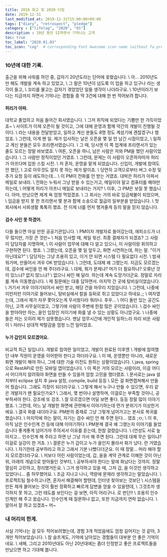```yaml
---
title: 2019 회고 및 2020 다짐
date: 2019-12-31
last_modified_at: 2019-12-31T15:00:00+09:00
tags: ["diary", "retrospect", "pledge"]
category : ["lifelog", "2020", "01"]
description : 10년 동안 SI하면서 기억나는 고객
toc: true
toc_label: "2020.01.03"
toc_icon: "cog"  # corresponding Font Awesome icon name (without fa prefix)
---
```


### 10년에 대한 기록.
출근을 위해 샤워를 하던 중, 갑자기 20년도라는 단어에 꽂혔습니다. \\
아... 2010년도만 해도 개발을 계속 하고 있었고,  \\ 
그 말은 10년이 넘도록 이 업을 하고 있구나 라는 생각이 들고, \\
꼬리를 물고는 갑자기 겪었었던 일들 생각이 나더라구요.  \\
10년이라기 보다는 지금까지 하면서 기억나는 경험들 중 딱 3건에 대해 한 번 적어보려 합니다.

#### 허리가 아파.
대학교 졸업하고 처음 들어간 회사였습니다. \\
그저 취직에 되었다는 기쁨만 한 가득이었죠~ \\
사이트가 이제 오픈이 될 것이고, 그에 대해 운영과 함께 약간의 개발이 진행될 것이다. \\
라는 내용을 전달받았고, 일하고 계신 분들도 8명 정도 계셨기에 괜찮겠구나 했었죠. \\
그런데, 이게 왠 일. 제가 입사하는 날은 오픈을 몇 일 안 남긴 시점이었고, \\
일하고 계신 분들은 모두 프리랜서였습니다. \\
그 때, 당시엔 이 쪽 업계에 프리랜서가 있는 줄도 모르는 정말 바보였죠. \\
여튼, 오픈을 하니, 남은 사람은 저와 PM을 했던 사람이었습니다. \\
그 사람만 정직이었던 거였죠. \\
그런데, 문제는 이 사람이 오픈하자마자 허리가 아프다며 입원 스킬 시전. \\
저 혼자, 운영을 맡게 되었습니다. 신입이, 개발에 참여도 안 했던, \\
고로 아무것도 알지 못 하는 제가 말이죠. \\
당연히 고객으로부터 버그 수정 및 추가 요청 등이 쇄도하는데... \\
이 PM이 전화를 안 받는 거였죠. 대박은 허리가 아파서 메일로 보내라. \\
전화는 누워서 그냥 받을 수 있는거고, 메일이야 말고 컴퓨터를 해야만 하는데, \\
어떻게 허리가 아프니 메일로 보내라는 거지? \\
이후, 그 PM은 보질 못 했습니다. 아마, 만났으면 제게 욕 엄청 먹었겠죠. \\
그 회사는 거의 바로 임금체불이 되었으며, \\
임금을 받지 못 한 프리랜서 몇 분과 함께 소송으로 월급의 일부분을 받았습니다. \\
첫 회사에서 사회생활 톡톡히 했죠. 전 이제 너를 먼저 챙겨줄게 등의 말을 믿지 않습니다. 

#### 검수 사인 못 하겠어.
다들 들으면 아실 만한 공공기관입니다. \\
PM이자 개발자로 들어갔는데, 에피소드가 너무 많지만, 가장 큰 것만~ \\
처음 인사할 때, 제일 윗선. 최종 결재자가 되겠죠? 그 사람이 담당자를 지명하며, \\
이 사람이 업무에 대해 다 알고 있으니, 이 사람이랑 회의하고 구현하면 된다. 했죠. \\
그랬는데, 오픈을 몇 일 앞두고, 화면 시연하는데, 하는 말. "이거 아닌데요?" \\
담당자는 그냥 조용히 있고, 이거 안 되면 시스템 다 필요없다 시전. \\
밤새워가며, 만들어서 겨우 OK 받았습니다. \\
그런데, 도대체 왜 그랬는지. 지금도 모르겠는데, 검수에 싸인을 안 해 주더라구요. \\
대체, 뭐가 문제냐? 머가 더 필요하냐? 오류난 것이 있느냐? 없지 않느냐? \\
없으니 싸인 해 달라. 하는데 계속 도망가더군요. 정말로 자리를 계속 이동했습니다. \\
제 질문에는 대충 답하면서. 마지막 간 곳에 탕비실이었습니다. \\
거기서 겨우 이야기되어서 싸인 받고, 해당 건을 마무리 지었습니다. \\
그런데, 나중에 이런저런 이야기로 들어보니, 탕비실에서 칼을 등뒤로 쥐고 있었다고 하네요.;; \\
여자였는데, 그래서 제가 자꾸 쫓아오는게 무서웠다라 뭐라나. 후우... \\
어디 둘만 있는 공간도 아닌, 고객 사무실이었고, 그렇기에 사람이 주변에 한참 많은 곳이었습니다. \\
검수 싸인을 받아야만 하는, 을인 입장인 저이기에 화를 낼 수 있는 상황도 아니었구요. \\
나중에 들은 저는 오히려 제가 섬뜻했습니다. 맨날 업무시간에 개인적 일하느라 자리 비운 사람이 \\
저러니 상대적 박탈감을 엄청 느낀 일이었죠. 

#### 누가 갑인지 모르겠어요.
비교적 최근 일입니다. 개발로 참여한 일이었고, 개발이 완료된 이후엔 \\
개발에 참여했던 내부 직원이 운영을 이어받아 한다고 하더라구요. \\
이 때, 운영뿐만 아니라, 새로운 화면 개발이 해야 하니, 그에 대한 기술 이전도 원하는 상황이었습니다. \\
java, spring으로 RestAPi로 만든 모바일 앱이었습니다. \\
이 쪽은 거의 모르는 사람이라, 이걸 어디서 어디까지 알려줘야 화면을 만들 수 있을까 엄청 고민을 했더랬죠. \\
문서로는 java 설치부터 eclipse 설치 후 java 설정, compile, build 등등 \\
모든 걸 화면캡쳐해서 만들어 줬습니다. 그래도 걱정이 되더라구요. \\
그렇게 해서 누구나 만들 수 있으면, 우리 같은 개발자가 왠 필요인가요? \\
그래서, 몇 번이나 설명하며, 이걸로는 부족할 것이니, 공부하셔야 한다. 강조에 또 강조. \\
잘 모르겠으면 어딜 보면 좋다. 등등 정말 많이 이야기 했죠. \\
그런데, 어느 날 개발한 화면에 관련해서 이야기하는데 먼가 분위기가 이상한거에요. \\
결국 화를 내더라구요. PM분의 중재로 그냥 그렇게 넘어가고는 본사로 복귀를 했습니다. \\
마지막에 하는 말이, 자기는 검수 싸인 안 해 주면 된다... 였죠 ;ㅁ; \\
이 후, 아직 남은 인수인계 건 등에 대해 이야기하다 \\ 
PM분께 결국 왜 그랬는지 이야기를 들었습니다
좋게좋게 넘어가자 주의셔서 이유를 듣는데, 한참 걸렸습니다. \\
(언성도 서로 높아지고... 인수인계 해 주라고 하면 난 그냥 가서 해 주면 된다.
 그런데 대체 무슨 일이냐? 이걸로 실강이 한 거죠. ) \\
결론은 누가 갑이고 누가 을인지 몰라서 화가 났다. 란 거였습니다. \\
자기한테 공부하라고 하고 그래서 기분 나빴다더군요. 이 때 정말... 머라 해야 할지 모르겠더라구요. \\
저보다 어린 사람이었는데, 갑, 을을 계약 관계로 이해한 것이 아닌 위, 아래의 개념으로 받아들인 것부터, \\
공부하셔야 한다는 말에 화났다는 것까지. 정말 열심히 고민하고, 정리했거든요. \\
그거 생각하고 있을 때, 그저 갑, 을 이것만 생각하고 있었다니... 좀 허무했어요. \\
조금 지나고 나니, 역량에 문제라 생각하고는 말았습니다.  \\
프로젝트팀 철수하고나면, 혼자서 해결해야 할텐데, 인터넷 찾아보는 것보단 \\
시스템을 만든 제게 물어보는 것이 훨씬 정확하고 빠르게 답변을 얻을 수 있을텐데, \\
그것조차 생각하지 못 하고, 그런 태도를 보인다는 걸 보면, 아직 어리구나. 로 판단!! \\
조용히 인수인계만 해 주고 왔습니다. 인수인계 때 질문하나 없고, 또한 지금까지 연락 없습니다. \\
알아서 잘 하고 있겠죠~ 머~ 

### 내 머리의 한계.
사실 기억나는 걸 모두 적어보려했는데, 경험 3개 적었음에도 엄청 길어지는 것 같아, 3개만 적어보았습니다. \\
참 슬프게도, 기억에 남아있는 경험들이 대부분 안 좋은 기억이네요. \\
새해, 그리고 2010년대도 아닌 20년대에는 좀더 인정받고 좋은 프로젝트들을 만났으면 하고 기대해 봅니다. 
